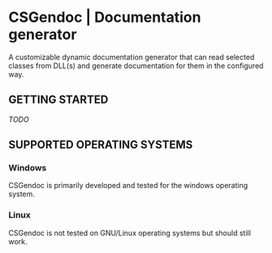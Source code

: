 # CSGendoc | Documentation generator
 A customizable dynamic documentation generator that can read selected classes from DLL(s) and generate documentation for them in the configured way.

## GETTING STARTED
*TODO*

## SUPPORTED OPERATING SYSTEMS

### Windows
CSGendoc is primarily developed and tested for the windows operating system.

### Linux
CSGendoc is not tested on GNU/Linux operating systems but should still work.